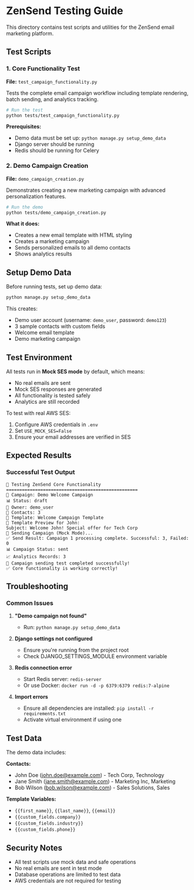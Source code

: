 # ZenSend Testing Guide

This directory contains test scripts and utilities for the ZenSend email marketing platform.

## Test Scripts

### 1. Core Functionality Test
**File:** `test_campaign_functionality.py`

Tests the complete email campaign workflow including template rendering, batch sending, and analytics tracking.

```bash
# Run the test
python tests/test_campaign_functionality.py
```

**Prerequisites:**
- Demo data must be set up: `python manage.py setup_demo_data`
- Django server should be running
- Redis should be running for Celery

### 2. Demo Campaign Creation
**File:** `demo_campaign_creation.py`

Demonstrates creating a new marketing campaign with advanced personalization features.

```bash
# Run the demo
python tests/demo_campaign_creation.py
```

**What it does:**
- Creates a new email template with HTML styling
- Creates a marketing campaign
- Sends personalized emails to all demo contacts
- Shows analytics results

## Setup Demo Data

Before running tests, set up demo data:

```bash
python manage.py setup_demo_data
```

This creates:
- Demo user account (username: `demo_user`, password: `demo123`)
- 3 sample contacts with custom fields
- Welcome email template
- Demo marketing campaign

## Test Environment

All tests run in **Mock SES mode** by default, which means:
- No real emails are sent
- Mock SES responses are generated
- All functionality is tested safely
- Analytics are still recorded

To test with real AWS SES:
1. Configure AWS credentials in `.env`
2. Set `USE_MOCK_SES=False`
3. Ensure your email addresses are verified in SES

## Expected Results

### Successful Test Output
```
🚀 Testing ZenSend Core Functionality
==================================================
📧 Campaign: Demo Welcome Campaign
📊 Status: draft
👤 Owner: demo_user
👥 Contacts: 3
📝 Template: Welcome Campaign Template
🎨 Template Preview for John:
Subject: Welcome John! Special offer for Tech Corp
🚀 Sending Campaign (Mock Mode)...
✅ Send Result: Campaign 1 processing complete. Successful: 3, Failed: 0
📊 Campaign Status: sent
📈 Analytics Records: 3
🎉 Campaign sending test completed successfully!
✅ Core functionality is working correctly!
```

## Troubleshooting

### Common Issues

1. **"Demo campaign not found"**
   - Run: `python manage.py setup_demo_data`

2. **Django settings not configured**
   - Ensure you're running from the project root
   - Check DJANGO_SETTINGS_MODULE environment variable

3. **Redis connection error**
   - Start Redis server: `redis-server`
   - Or use Docker: `docker run -d -p 6379:6379 redis:7-alpine`

4. **Import errors**
   - Ensure all dependencies are installed: `pip install -r requirements.txt`
   - Activate virtual environment if using one

## Test Data

The demo data includes:

**Contacts:**
- John Doe (john.doe@example.com) - Tech Corp, Technology
- Jane Smith (jane.smith@example.com) - Marketing Inc, Marketing  
- Bob Wilson (bob.wilson@example.com) - Sales Solutions, Sales

**Template Variables:**
- `{{first_name}}`, `{{last_name}}`, `{{email}}`
- `{{custom_fields.company}}`
- `{{custom_fields.industry}}`
- `{{custom_fields.phone}}`

## Security Notes

- All test scripts use mock data and safe operations
- No real emails are sent in test mode
- Database operations are limited to test data
- AWS credentials are not required for testing
